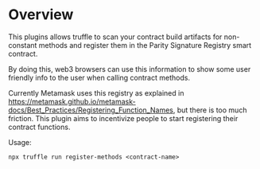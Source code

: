 # Overview

This plugins allows truffle to scan your contract build artifacts for non-constant methods and register them in the Parity Signature Registry smart contract.

By doing this, web3 browsers can use this information to show some user friendly info to the user when calling contract methods.

Currently Metamask uses this registry as explained in https://metamask.github.io/metamask-docs/Best_Practices/Registering_Function_Names, but there is too much friction. This plugin aims to incentivize people to start registering their contract functions.

Usage:

```
npx truffle run register-methods <contract-name>
```
